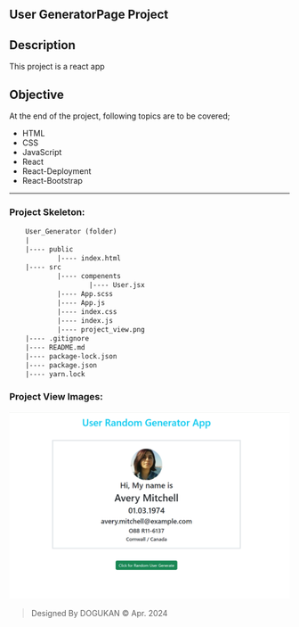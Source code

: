 ## User GeneratorPage Project

## Description
This project is a react app

## Objective
At the end of the project, following topics are to be covered;
* HTML
* CSS
* JavaScript
* React
* React-Deployment
* React-Bootstrap

-----

### Project Skeleton:

```
    User_Generator (folder)
    |
    |---- public
            |---- index.html
    |---- src
            |---- compenents
                    |---- User.jsx
            |---- App.scss
            |---- App.js
            |---- index.css                                   
            |---- index.js                                   
            |---- project_view.png
    |---- .gitignore
    |---- README.md
    |---- package-lock.json
    |---- package.json
    |---- yarn.lock
```

### Project View Images:

![images](./src/project_view.png)

> Designed By DOGUKAN © Apr. 2024